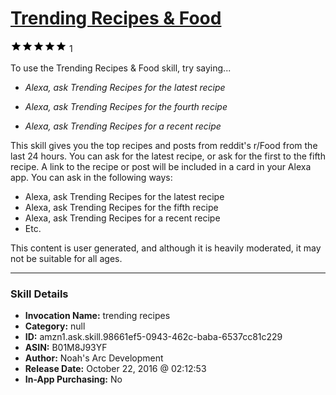 # [Trending Recipes & Food](http://alexa.amazon.com/#skills/amzn1.ask.skill.98661ef5-0943-462c-baba-6537cc81c229)
![5 stars](../../images/ic_star_black_18dp_1x.png)![5 stars](../../images/ic_star_black_18dp_1x.png)![5 stars](../../images/ic_star_black_18dp_1x.png)![5 stars](../../images/ic_star_black_18dp_1x.png)![5 stars](../../images/ic_star_black_18dp_1x.png) 1

To use the Trending Recipes & Food skill, try saying...

* *Alexa, ask Trending Recipes for the latest recipe*

* *Alexa, ask Trending Recipes for the fourth recipe*

* *Alexa, ask Trending Recipes for a recent recipe*

This skill gives you the top recipes and posts from reddit's r/Food from the last 24 hours. You can ask for the latest recipe, or ask for the first to the fifth recipe. A link to the recipe or post will be included in a card in your Alexa app. You can ask in the following ways:

- Alexa, ask Trending Recipes for the latest recipe
- Alexa, ask Trending Recipes for the fifth recipe
- Alexa, ask Trending Recipes for a recent recipe
- Etc.

This content is user generated, and although it is heavily moderated, it may not be suitable for all ages.

***

### Skill Details

* **Invocation Name:** trending recipes
* **Category:** null
* **ID:** amzn1.ask.skill.98661ef5-0943-462c-baba-6537cc81c229
* **ASIN:** B01M8J93YF
* **Author:** Noah's Arc Development
* **Release Date:** October 22, 2016 @ 02:12:53
* **In-App Purchasing:** No
